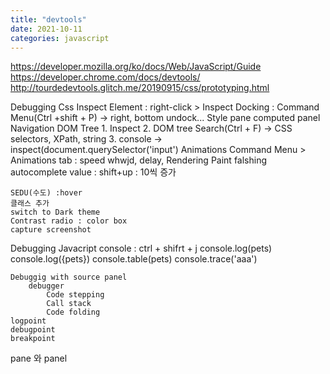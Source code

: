 ```yaml
---
title: "devtools"
date: 2021-10-11
categories: javascript  
---
```


https://developer.mozilla.org/ko/docs/Web/JavaScript/Guide
https://developer.chrome.com/docs/devtools/
http://tourdedevtools.glitch.me/20190915/css/prototyping.html


Debugging Css
	Inspect Element : right-click > Inspect
	Docking : Command Menu(Ctrl +shift + P) -> right, bottom undock...
	Style pane
	computed panel
	Navigation DOM Tree 
		1. Inspect
		2. DOM tree Search(Ctrl + F) -> CSS selectors, XPath, string
		3.  console -> inspect(document.querySelector('input')
	Animations
		Command Menu > Animations tab : speed whwjd, delay, 
	Rendering
		Paint falshing
	autocomplete
		value : shift+up : 10씩 증가
	
	SEDU(수도) :hover
	클래스 추가
	switch to Dark theme
	Contrast radio : color box
	capture screenshot

Debugging Javacript
	console :  ctrl + shifrt + j
		console.log(pets)
		console.log({pets})
		console.table(pets)
		console.trace('aaa')

	Debuggig with source panel
		debugger
			Code stepping
			Call stack
			Code folding
	logpoint
	debugpoint
	breakpoint






pane 와	panel